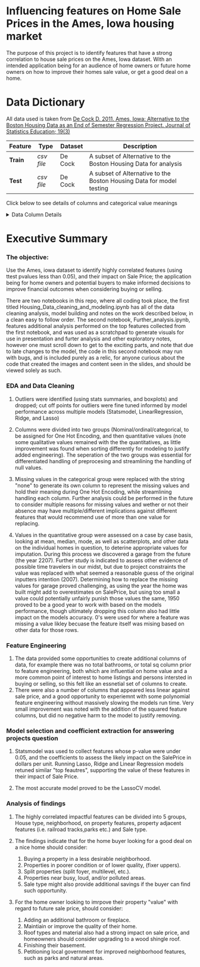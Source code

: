 # Influencing features on Home Sale Prices in the Ames, Iowa housing market

The purpose of this project is to identify features that have a strong correlation to house sale prices on the Ames, Iowa dataset. With an intended application being for an audience of home owners or future home owners on how to improve their homes sale value, or get a good deal on a home.

# Data Dictionary

All data used is taken from [De Cock D. 2011. Ames, Iowa: Alternative to the Boston Housing Data as an End of Semester Regression Project. Journal of Statistics Education; 19(3)](https://jse.amstat.org/v19n3/decock.pdf)

|Feature|Type|Dataset|Description|
|---|---|---|---|
|**Train**|*csv file*|De Cock|A subset of Alternative to the Boston Housing Data for analysis|
|**Test**|*csv file*|De Cock|A subset of Alternative to the Boston Housing Data for model testing|

Click below to see details of columns and categorical value meanings
<details>
  <summary>Data Column Details</summary>
	SalePrice - the property's sale price in dollars.
	
	MSSubClass: The building class
	
	MSZoning: The general zoning classification
	
	LotFrontage: Linear feet of street connected to property
	
	LotArea: Lot size in square feet
	
	Street: Type of road access
	
	Alley: Type of alley access
	
	LotShape: General shape of property
	
	LandContour: Flatness of the property
	
	Utilities: Type of utilities available
	
	LotConfig: Lot configuration
	
	LandSlope: Slope of property
	
	Neighborhood: Physical locations within Ames city limits
	
	Condition1: Proximity to main road or railroad
	
	Condition2: Proximity to main road or railroad (if a second is present)
	
	BldgType: Type of dwelling
	
	HouseStyle: Style of dwelling
	
	OverallQual: Overall material and finish quality
	
	OverallCond: Overall condition rating
	
	YearBuilt: Original construction date
	
	YearRemodAdd: Remodel date
	
	RoofStyle: Type of roof
	
	RoofMatl: Roof material
	
	Exterior1st: Exterior covering on house
	
	Exterior2nd: Exterior covering on house (if more than one material)
	
	MasVnrType: Masonry veneer type
	
	MasVnrArea: Masonry veneer area in square feet
	
	ExterQual: Exterior material quality
	
	ExterCond: Present condition of the material on the exterior
	
	Foundation: Type of foundation
	
	BsmtQual: Height of the basement
	
	BsmtCond: General condition of the basement
	
	BsmtExposure: Walkout or garden level basement walls
	
	BsmtFinType1: Quality of basement finished area
	
	BsmtFinSF1: Type 1 finished square feet
	
	BsmtFinType2: Quality of second finished area (if present)
	
	BsmtFinSF2: Type 2 finished square feet
	
	BsmtUnfSF: Unfinished square feet of basement area
	
	TotalBsmtSF: Total square feet of basement area
	
	Heating: Type of heating
	
	HeatingQC: Heating quality and condition
	
	CentralAir: Central air conditioning
	
	Electrical: Electrical system
	
	1stFlrSF: First Floor square feet
	
	2ndFlrSF: Second floor square feet
	
	LowQualFinSF: Low quality finished square feet (all floors)
	
	GrLivArea: Above grade (ground) living area square feet
	
	BsmtFullBath: Basement full bathrooms
	
	BsmtHalfBath: Basement half bathrooms
	
	FullBath: Full bathrooms above grade
	
	HalfBath: Half baths above grade
	
	Bedroom: Number of bedrooms above basement level
	
	Kitchen: Number of kitchens
	
	KitchenQual: Kitchen quality
	
	TotRmsAbvGrd: Total rooms above grade (does not include bathrooms)
	
	Functional: Home functionality rating
	
	Fireplaces: Number of fireplaces
	
	FireplaceQu: Fireplace quality
	
	GarageType: Garage location
	
	GarageYrBlt: Year garage was built
	
	GarageFinish: Interior finish of the garage
	
	GarageCars: Size of garage in car capacity
	
	GarageArea: Size of garage in square feet
	
	GarageQual: Garage quality
	
	GarageCond: Garage condition
	
	PavedDrive: Paved driveway
	
	WoodDeckSF: Wood deck area in square feet
	
	OpenPorchSF: Open porch area in square feet
	
	EnclosedPorch: Enclosed porch area in square feet
	
	3SsnPorch: Three season porch area in square feet
	
	ScreenPorch: Screen porch area in square feet
	
	PoolArea: Pool area in square feet
	
	PoolQC: Pool quality
	
	Fence: Fence quality
	
	MiscFeature: Miscellaneous feature not covered in other categories
	
	MiscVal: $Value of miscellaneous feature
	
	MoSold: Month Sold
	
	YrSold: Year Sold
	
	SaleType: Type of sale
	
	SaleCondition: Condition of sale
  
		MSSubClass: Identifies the type of dwelling involved in the sale.	

			20	1-STORY 1946 & NEWER ALL STYLES
			30	1-STORY 1945 & OLDER
			40	1-STORY W/FINISHED ATTIC ALL AGES
			45	1-1/2 STORY - UNFINISHED ALL AGES
			50	1-1/2 STORY FINISHED ALL AGES
			60	2-STORY 1946 & NEWER
			70	2-STORY 1945 & OLDER
			75	2-1/2 STORY ALL AGES
			80	SPLIT OR MULTI-LEVEL
			85	SPLIT FOYER
			90	DUPLEX - ALL STYLES AND AGES
		       120	1-STORY PUD (Planned Unit Development) - 1946 & NEWER
		       150	1-1/2 STORY PUD - ALL AGES
		       160	2-STORY PUD - 1946 & NEWER
		       180	PUD - MULTILEVEL - INCL SPLIT LEV/FOYER
		       190	2 FAMILY CONVERSION - ALL STYLES AND AGES

		MSZoning: Identifies the general zoning classification of the sale.

		       A	Agriculture
		       C	Commercial
		       FV	Floating Village Residential
		       I	Industrial
		       RH	Residential High Density
		       RL	Residential Low Density
		       RP	Residential Low Density Park 
		       RM	Residential Medium Density

		LotFrontage: Linear feet of street connected to property

		LotArea: Lot size in square feet

		Street: Type of road access to property

		       Grvl	Gravel	
		       Pave	Paved

		Alley: Type of alley access to property

		       Grvl	Gravel
		       Pave	Paved
		       NA 	No alley access

		LotShape: General shape of property

		       Reg	Regular	
		       IR1	Slightly irregular
		       IR2	Moderately Irregular
		       IR3	Irregular

		LandContour: Flatness of the property

		       Lvl	Near Flat/Level	
		       Bnk	Banked - Quick and significant rise from street grade to building
		       HLS	Hillside - Significant slope from side to side
		       Low	Depression

		Utilities: Type of utilities available

		       AllPub	All public Utilities (E,G,W,& S)	
		       NoSewr	Electricity, Gas, and Water (Septic Tank)
		       NoSeWa	Electricity and Gas Only
		       ELO	Electricity only	

		LotConfig: Lot configuration

		       Inside	Inside lot
		       Corner	Corner lot
		       CulDSac	Cul-de-sac
		       FR2	Frontage on 2 sides of property
		       FR3	Frontage on 3 sides of property

		LandSlope: Slope of property

		       Gtl	Gentle slope
		       Mod	Moderate Slope	
		       Sev	Severe Slope

		Neighborhood: Physical locations within Ames city limits

		       Blmngtn	Bloomington Heights
		       Blueste	Bluestem
		       BrDale	Briardale
		       BrkSide	Brookside
		       ClearCr	Clear Creek
		       CollgCr	College Creek
		       Crawfor	Crawford
		       Edwards	Edwards
		       Gilbert	Gilbert
		       IDOTRR	Iowa DOT and Rail Road
		       MeadowV	Meadow Village
		       Mitchel	Mitchell
		       Names	North Ames
		       NoRidge	Northridge
		       NPkVill	Northpark Villa
		       NridgHt	Northridge Heights
		       NWAmes	Northwest Ames
		       OldTown	Old Town
		       SWISU	South & West of Iowa State University
		       Sawyer	Sawyer
		       SawyerW	Sawyer West
		       Somerst	Somerset
		       StoneBr	Stone Brook
		       Timber	Timberland
		       Veenker	Veenker

		Condition1: Proximity to various conditions

		       Artery	Adjacent to arterial street
		       Feedr	Adjacent to feeder street	
		       Norm	Normal	
		       RRNn	Within 200' of North-South Railroad
		       RRAn	Adjacent to North-South Railroad
		       PosN	Near positive off-site feature--park, greenbelt, etc.
		       PosA	Adjacent to postive off-site feature
		       RRNe	Within 200' of East-West Railroad
		       RRAe	Adjacent to East-West Railroad

		Condition2: Proximity to various conditions (if more than one is present)

		       Artery	Adjacent to arterial street
		       Feedr	Adjacent to feeder street	
		       Norm	Normal	
		       RRNn	Within 200' of North-South Railroad
		       RRAn	Adjacent to North-South Railroad
		       PosN	Near positive off-site feature--park, greenbelt, etc.
		       PosA	Adjacent to postive off-site feature
		       RRNe	Within 200' of East-West Railroad
		       RRAe	Adjacent to East-West Railroad

		BldgType: Type of dwelling

		       1Fam	Single-family Detached	
		       2FmCon	Two-family Conversion; originally built as one-family dwelling
		       Duplx	Duplex
		       TwnhsE	Townhouse End Unit
		       TwnhsI	Townhouse Inside Unit

		HouseStyle: Style of dwelling

		       1Story	One story
		       1.5Fin	One and one-half story: 2nd level finished
		       1.5Unf	One and one-half story: 2nd level unfinished
		       2Story	Two story
		       2.5Fin	Two and one-half story: 2nd level finished
		       2.5Unf	Two and one-half story: 2nd level unfinished
		       SFoyer	Split Foyer
		       SLvl	Split Level

		OverallQual: Rates the overall material and finish of the house

		       10	Very Excellent
		       9	Excellent
		       8	Very Good
		       7	Good
		       6	Above Average
		       5	Average
		       4	Below Average
		       3	Fair
		       2	Poor
		       1	Very Poor

		OverallCond: Rates the overall condition of the house

		       10	Very Excellent
		       9	Excellent
		       8	Very Good
		       7	Good
		       6	Above Average	
		       5	Average
		       4	Below Average	
		       3	Fair
		       2	Poor
		       1	Very Poor

		YearBuilt: Original construction date

		YearRemodAdd: Remodel date (same as construction date if no remodeling or additions)

		RoofStyle: Type of roof

		       Flat	Flat
		       Gable	Gable
		       Gambrel	Gabrel (Barn)
		       Hip	Hip
		       Mansard	Mansard
		       Shed	Shed

		RoofMatl: Roof material

		       ClyTile	Clay or Tile
		       CompShg	Standard (Composite) Shingle
		       Membran	Membrane
		       Metal	Metal
		       Roll	Roll
		       Tar&Grv	Gravel & Tar
		       WdShake	Wood Shakes
		       WdShngl	Wood Shingles

		Exterior1st: Exterior covering on house

		       AsbShng	Asbestos Shingles
		       AsphShn	Asphalt Shingles
		       BrkComm	Brick Common
		       BrkFace	Brick Face
		       CBlock	Cinder Block
		       CemntBd	Cement Board
		       HdBoard	Hard Board
		       ImStucc	Imitation Stucco
		       MetalSd	Metal Siding
		       Other	Other
		       Plywood	Plywood
		       PreCast	PreCast	
		       Stone	Stone
		       Stucco	Stucco
		       VinylSd	Vinyl Siding
		       Wd Sdng	Wood Siding
		       WdShing	Wood Shingles

		Exterior2nd: Exterior covering on house (if more than one material)

		       AsbShng	Asbestos Shingles
		       AsphShn	Asphalt Shingles
		       BrkComm	Brick Common
		       BrkFace	Brick Face
		       CBlock	Cinder Block
		       CemntBd	Cement Board
		       HdBoard	Hard Board
		       ImStucc	Imitation Stucco
		       MetalSd	Metal Siding
		       Other	Other
		       Plywood	Plywood
		       PreCast	PreCast
		       Stone	Stone
		       Stucco	Stucco
		       VinylSd	Vinyl Siding
		       Wd Sdng	Wood Siding
		       WdShing	Wood Shingles

		MasVnrType: Masonry veneer type

		       BrkCmn	Brick Common
		       BrkFace	Brick Face
		       CBlock	Cinder Block
		       None	None
		       Stone	Stone

		MasVnrArea: Masonry veneer area in square feet

		ExterQual: Evaluates the quality of the material on the exterior 

		       Ex	Excellent
		       Gd	Good
		       TA	Average/Typical
		       Fa	Fair
		       Po	Poor

		ExterCond: Evaluates the present condition of the material on the exterior

		       Ex	Excellent
		       Gd	Good
		       TA	Average/Typical
		       Fa	Fair
		       Po	Poor

		Foundation: Type of foundation

		       BrkTil	Brick & Tile
		       CBlock	Cinder Block
		       PConc	Poured Contrete	
		       Slab	Slab
		       Stone	Stone
		       Wood	Wood

		BsmtQual: Evaluates the height of the basement

		       Ex	Excellent (100+ inches)	
		       Gd	Good (90-99 inches)
		       TA	Typical (80-89 inches)
		       Fa	Fair (70-79 inches)
		       Po	Poor (<70 inches
		       NA	No Basement

		BsmtCond: Evaluates the general condition of the basement

		       Ex	Excellent
		       Gd	Good
		       TA	Typical - slight dampness allowed
		       Fa	Fair - dampness or some cracking or settling
		       Po	Poor - Severe cracking, settling, or wetness
		       NA	No Basement

		BsmtExposure: Refers to walkout or garden level walls

		       Gd	Good Exposure
		       Av	Average Exposure (split levels or foyers typically score average or above)	
		       Mn	Mimimum Exposure
		       No	No Exposure
		       NA	No Basement

		BsmtFinType1: Rating of basement finished area

		       GLQ	Good Living Quarters
		       ALQ	Average Living Quarters
		       BLQ	Below Average Living Quarters	
		       Rec	Average Rec Room
		       LwQ	Low Quality
		       Unf	Unfinshed
		       NA	No Basement

		BsmtFinSF1: Type 1 finished square feet

		BsmtFinType2: Rating of basement finished area (if multiple types)

		       GLQ	Good Living Quarters
		       ALQ	Average Living Quarters
		       BLQ	Below Average Living Quarters	
		       Rec	Average Rec Room
		       LwQ	Low Quality
		       Unf	Unfinshed
		       NA	No Basement

		BsmtFinSF2: Type 2 finished square feet

		BsmtUnfSF: Unfinished square feet of basement area

		TotalBsmtSF: Total square feet of basement area

		Heating: Type of heating

		       Floor	Floor Furnace
		       GasA	Gas forced warm air furnace
		       GasW	Gas hot water or steam heat
		       Grav	Gravity furnace	
		       OthW	Hot water or steam heat other than gas
		       Wall	Wall furnace

		HeatingQC: Heating quality and condition

		       Ex	Excellent
		       Gd	Good
		       TA	Average/Typical
		       Fa	Fair
		       Po	Poor

		CentralAir: Central air conditioning

		       N	No
		       Y	Yes

		Electrical: Electrical system

		       SBrkr	Standard Circuit Breakers & Romex
		       FuseA	Fuse Box over 60 AMP and all Romex wiring (Average)	
		       FuseF	60 AMP Fuse Box and mostly Romex wiring (Fair)
		       FuseP	60 AMP Fuse Box and mostly knob & tube wiring (poor)
		       Mix	Mixed

		1stFlrSF: First Floor square feet

		2ndFlrSF: Second floor square feet

		LowQualFinSF: Low quality finished square feet (all floors)

		GrLivArea: Above grade (ground) living area square feet

		BsmtFullBath: Basement full bathrooms

		BsmtHalfBath: Basement half bathrooms

		FullBath: Full bathrooms above grade

		HalfBath: Half baths above grade

		Bedroom: Bedrooms above grade (does NOT include basement bedrooms)

		Kitchen: Kitchens above grade

		KitchenQual: Kitchen quality

		       Ex	Excellent
		       Gd	Good
		       TA	Typical/Average
		       Fa	Fair
		       Po	Poor

data details extracted from [Kaggle](https://www.kaggle.com/competitions/home-data-for-ml-course/data) 
					  
</details>
  

# Executive Summary

### The objective:
Use the Ames, iowa dataset to identify highly correlated features (using ttest pvalues less than 0.05), and their impact on Sale Price; the application being for home owners and potential buyers to make informed decisions to improve financial outcomes when considering buying or selling.

There are two notebooks in this repo, where all coding took place, the first titled Housing_Data_cleaning_and_modeling.ipynb has all of the data cleaning analysis, model building and notes on the work described below, in a clean easy to follow order. The second notebook, Further_analysis.ipynb, features additional analysis performed on the top features collected from the first notebook, and was used as a scratchpad to generate visuals for use in presentation and furter analysis and other exploratory notes, however one must scroll down to get to the exciting parts, and note that due to late changes to the model, the code in this second notebook may run with bugs, and is included purely as a relic, for anyone curious about the code that created the images and content seen in the slides, and should be viewed solely as such.
	
### EDA and Data Cleaning

1. Outliers were identified (using stats summaries, and boxplots) and dropped; cut off points for outliers were fine tuned informed by model performance across multiple models (Statsmodel, LinearRegression, Ridge, and Lasso)
	
2. Columns were divided into two groups (Nominal/ordinal/categorical, to be assigned for One Hot Encoding, and then quantitative values (note some qualitative values remained with the the quantitatives, as little improvement was found when sorting differently for modeling to justify added engineering). 
The seperation of the two groups was essential for differentiated handling of preprocesing and streamlining the handling of null values.

3. Missing values in the categorical group were replaced with the string "none" to generate its own column to represent the missing values and hold their meaning during One Hot Encoding, while streamlining handling each column. Further analysis could be performed in the future to consider multiple reasons for missing values and wether or not their absence may have multiple/different implications against different features that would recommend use of more than one value for replacing.
	
4. Values in the quantitative group were assessed on a case by case basis, looking at mean, median, mode, as well as scatterplots, and other data on the individual homes in question, to deterine appropriate values for imputation. During this process we discovered a garage from the future (the year 2207). Further study is indicated to assess other evidence of possible time travelers in our midst, but due to project constraints the value was replaced with what seemed a reasonable guess of the original inputters intention (2007). Determining how to replace the missing values for garage proved challenging, as using the year the home was built might add to overestimates on SalePrice, but using too small a value could potentially unfairly punish those values the same, 1950 proved to be a good year to work with based on the models performance, though ultimately dropping this column also had little impact on the models accuracy. 0's were used for where a feature was missing a value likley becuase the feature itself was mising based on other data for those rows.
	
### Feature Engineering
1. The data provided some opportunities to create additional columns of data, for example there was no total bathrooms, or total sq column prior to feature engineering, both which are influential on home value and a more common point of interest to home listings and persons intersted in buying or selling, so this felt like an essnetial set of columns to create.
2. There were also a number of columns that appeared less linear against sale price, and a good opportunity to experiemnt with some polynomial feature engineering without massively slowing the models run time. Very small improvement was noted with the addition of the squared feature columns, but did no negative harm to the model to justify removing.
	
### Model selection and coefficient extraction for answering projects question

1. Statsmodel was used to collect features whose p-value were under 0.05, and the coefficients to assess the likely impact on the SalePrice in dollars per unit. Running Lasso, Ridge and Linear Regression models retuned similar "top feautres", supporting the value of these features in their impact of Sale Price.

2. The most accurate model proved to be the LassoCV model.
	
### Analysis of findings

1. The highly correlated impactful features can be divided into 5 groups, House type, neighborhood, on property features, property adjacent features (i.e. railroad tracks,parks etc.) and Sale type.

2. The findings indicate that for the home buyer looking for a good deal on a nice home should consider:
	1. Buying a property in a less desirable neighborhood. 
	2. Properties in poorer condition or of lower quality, (fixer uppers). 
	3. Split properties (split foyer, multilevel, etc.).
	4. Properties near busy, loud, and/or polluted areas. 
	5. Sale type might also provide additional savings if the buyer can find such opportunity.
	
3. For the home owner looking to imrpove their property "value" with regard to future sale price, should consider:
	1. Adding an additional bathroom or fireplace.
	2. Maintiain or improve the quality of their home. 
	3. Roof types and material also had a strong impact on sale price, and homeowners should consider upgrading to a wood shingle roof.
	4. Finishing their basement.
	5. Petitioning local government for improved neighborhood features, such as parks and natural areas.
